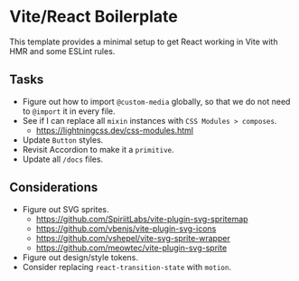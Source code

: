 # Vite/React Boilerplate

This template provides a minimal setup to get React working in Vite with HMR and some ESLint rules.

## Tasks

- Figure out how to import `@custom-media` globally, so that we do not need to `@import` it in every file.
- See if I can replace all `mixin` instances with `CSS Modules > composes`.
  - <https://lightningcss.dev/css-modules.html>
- Update `Button` styles.
- Revisit Accordion to make it a `primitive`.
- Update all `/docs` files.

## Considerations

- Figure out SVG sprites.
  - <https://github.com/SpiriitLabs/vite-plugin-svg-spritemap>
  - <https://github.com/vbenjs/vite-plugin-svg-icons>
  - <https://github.com/vshepel/vite-svg-sprite-wrapper>
  - <https://github.com/meowtec/vite-plugin-svg-sprite>
- Figure out design/style tokens.
- Consider replacing `react-transition-state` with `motion`.
